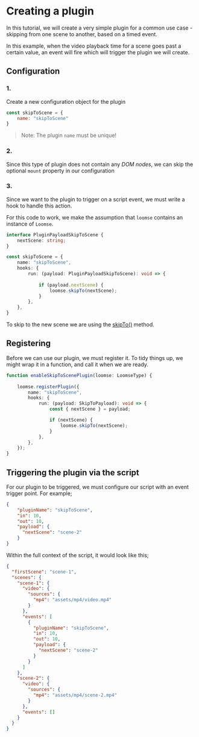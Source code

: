 # Creating a plugin

In this tutorial, we will create a very simple plugin for a common use case - skipping from one scene to another, based on a timed event.

In this example, when the video playback time for a scene goes past a certain value, an event will fire which will trigger the plugin we will create.

## Configuration

### 1.

Create a new configuration object for the plugin

```js
const skipToScene = {
    name: "skipToScene"
}
```

> Note: The plugin `name` must be unique!

### 2.

Since this type of plugin does not contain any _DOM nodes_, we can skip the optional `mount` property in our configuration

### 3.

Since we want to the plugin to trigger on a script event, we must write a hook to handle this action.

For this code to work, we make the assumption that `loomse` contains an instance of `Loomse`.

```ts
interface PluginPayloadSkipToScene {
    nextScene: string;
}

const skipToScene = {
    name: "skipToScene",
    hooks: {
        run: (payload: PluginPayloadSkipToScene): void => {
            
            if (payload.nextScene) {
                loomse.skipTo(nextScene);
            }
        },
    },
}
```

To skip to the new scene we are using the [skipTo()](API/LOOMSE-INSTANCE.md#skipto-scenename) method.

## Registering

Before we can use our plugin, we must register it. To tidy things up, we might wrap it in a function, and call it when we are ready.

```ts
function enableSkipToScenePlugin(loomse: LoomseType) {
    
    loomse.registerPlugin({
        name: "skipToScene",
        hooks: {
            run: (payload: SkipToPayload): void => {
                const { nextScene } = payload;

                if (nextScene) {
                    loomse.skipTo(nextScene);
                }
            },
        },
    });
}
```
 
## Triggering the plugin via the script

For our plugin to be triggered, we must configure our script with an event trigger point. For example;

```json
{
    "pluginName": "skipToScene",
    "in": 10,
    "out": 10,
    "payload": {
      "nextScene": "scene-2"
    }
}
```

Within the full context of the script, it would look like this;

```json
{
  "firstScene": "scene-1",
  "scenes": {
    "scene-1": {
      "video": {
        "sources": {
          "mp4": "assets/mp4/video.mp4"
        }
      },
      "events": [
        {
          "pluginName": "skipToScene",
          "in": 10,
          "out": 10,
          "payload": {
            "nextScene": "scene-2"
          }
        }
      ]
    },
    "scene-2": {
      "video": {
        "sources": {
          "mp4": "assets/mp4/scene-2.mp4"
        }
      },
      "events": []
    }
  }
}
```
